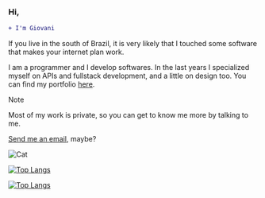 ### Hi,
```diff 
+ I'm Giovani
```

If you live in the south of Brazil, it is very likely that I touched some software that makes your internet plan work.

I am a programmer and I develop softwares. In the last years I specialized myself on APIs and fullstack development, and a little on design too. 
You can find my portfolio [here](https://dlgiovani.github.io/).


> [!NOTE]
> Most of my work is private, so you can get to know me more by talking to me. 

[Send me an email](mailto:gdrosdalima@gmail.com), maybe?

![Cat](https://http.cat/418)

<!--
[![Anurag's GitHub stats](https://github-readme-stats.vercel.app/api?username=dlgiovani&count_private=true&theme=aura&show_icons=true#gh-dark-mode-only)](https://dlgiovani.github.io#gh-dark-mode-only)-->
[![Top Langs](https://github-readme-stats.vercel.app/api/top-langs/?username=dlgiovani&layout=compact&theme=aura&show_icons=true&langs_count=10#gh-dark-mode-only)](https://dlgiovani.github.io#gh-dark-mode-only)
<!--
[![Anurag's GitHub stats](https://github-readme-stats.vercel.app/api?username=dlgiovani&count_private=true&theme=buefy&show_icons=true#gh-light-mode-only)](https://dlgiovani.github.io#gh-light-mode-only)-->
[![Top Langs](https://github-readme-stats.vercel.app/api/top-langs/?username=dlgiovani&layout=compact&show_icons=false&langs_count=10#gh-light-mode-only)](https://dlgiovani.github.io#gh-light-mode-only)
